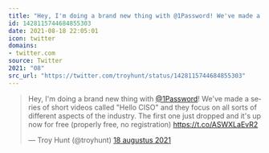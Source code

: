 ```yaml
---
title: "Hey, I'm doing a brand new thing with @1Password! We've made a series of short videos called \"Hello..."
id: 1428115744684855303
date: 2021-08-18 22:05:01
icon: twitter
domains:
- twitter.com
source: Twitter
2021: "08"
src_url: "https://twitter.com/troyhunt/status/1428115744684855303"
---
```

<blockquote class="twitter-tweet" data-lang="nl" data-dnt="true"><p lang="en" dir="ltr">Hey, I&#39;m doing a brand new thing with <a href="https://twitter.com/1Password?ref_src=twsrc%5Etfw">@1Password</a>! We&#39;ve made a series of short videos called &quot;Hello CISO&quot; and they focus on all sorts of different aspects of the industry. The first one just dropped and it&#39;s up now for free (properly free, no registration) <a href="https://t.co/ASWXLaEvR2">https://t.co/ASWXLaEvR2</a></p>&mdash; Troy Hunt (@troyhunt) <a href="https://twitter.com/troyhunt/status/1428115744684855303?ref_src=twsrc%5Etfw">18 augustus 2021</a></blockquote>
<script async src="https://platform.twitter.com/widgets.js" charset="utf-8"></script>

